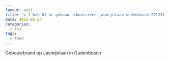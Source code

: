 ```yaml
---
layout: post
title: "p 1 bzb-01 br gebouw schoorsteen jasmijnlaan oudenbosch 201231 201351"
date: 2025-05-24
categories: 
  - rss
tags: 
  - feed
---
```


Gebouwbrand op Jasmijnlaan in Oudenbosch
